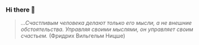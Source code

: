 ### Hi there 👋

> *...Счастливым человека делают только его мысли, а не внешние обстоятельства. 
> Управляя своими мыслями, он управляет своим счастьем.*
> (Фридрих Вильгельм Ницше)

<!--
**ANailM/ANailM** is a ✨ _special_ ✨ repository because its `README.md` (this file) appears on your GitHub profile.

Here are some ideas to get you started:

- 🔭 I’m currently working on ...
- 🌱 I’m currently learning ...
- 👯 I’m looking to collaborate on ...
- 🤔 I’m looking for help with ...
- 💬 Ask me about ...
- 📫 How to reach me: ...
- 😄 Pronouns: ...
- ⚡ Fun fact: ...
-->

